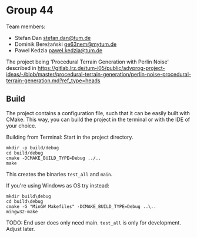 # Group 44

Team members:

- Stefan Dan [stefan.dan@tum.de](mailto:stefan.dan@tum.de)
- Dominik Bereżański [ge63nem@mytum.de](mailto:ge63nem@mytum.de)
- Pawel Kedzia [pawel.kedzia@tum.de](mailto:pawel.kedzia@tum.de)

The project being 'Procedural Terrain Generation with Perlin Noise' described in https://gitlab.lrz.de/tum-i05/public/advprog-project-ideas/-/blob/master/procedural-terrain-generation/perlin-noise-procedural-terrain-generation.md?ref_type=heads

## Build

The project contains a configuration file, such that it can be easily built with CMake. This way, you can build the project in the
terminal or with the IDE of your choice.

Building from Terminal: Start in the project directory.

```
mkdir -p build/debug
cd build/debug
cmake -DCMAKE_BUILD_TYPE=Debug ../..
make
```
This creates the binaries `test_all` and `main`.

If you're using Windows as OS try instead:

```
mkdir build\debug
cd build\debug
cmake -G "MinGW Makefiles" -DCMAKE_BUILD_TYPE=Debug ..\..
mingw32-make
```

TODO: End user does only need main. `test_all` is only for development. Adjust later.

